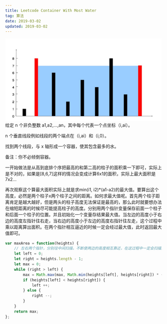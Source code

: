 ```yaml
---
title: Leetcode	Container With Most Water   
tag: 算法
date: 2019-03-02
updated: 2019-03-02
---
```


![Alt text](./1551539203993.png)
给定 n 个非负整数 a1,a2,...,an，其中每个代表一个点坐标（i,ai）。

n 个垂直线段例如线段的两个端点在（i,ai）和（i,0）。

找到两个线段，与 x 轴形成一个容器，使其包含最多的水。

备注：你不必倾倒容器。

一开始做法是从高到底排个序把最高的和第二高的柱子的面积乘一下即可，实际上是不对的，如果是[8,6,7]这样的情况会变成计算6x1的面积，实际上最大面积是7x2...

再次观察这个算最大面积实际上就是求min(i1, i2)*(a1-a2)的最大值。要算出这个高度，必然是两个柱子x两个柱子之间的距离。如何求最大值呢。首先两个柱子距离肯定是越大越好，但是两头的柱子高度无法保证是最高的，那么此时就要想办法在缩短距离的时候尽可能提高柱子的高度。分别用两个指针变量保存前面一个柱子和后面一个柱子的位置。并且初始化一个变量存结果最大值。当左边的高度小于右边的高度左指针往右走，当右边的高度小于左边的高度右指针往左走，这个过程中乘以距离算出面积。在两个指针相互逼近的时候一定会经过最大值，此时返回最大值即可。
```javascript
var maxArea = function(heights) {
    // 左右两个指针，分别往中间扫描，不断使两边的高度相互靠近，在这过程中一定会扫描到最大的结果面积
    let left = 0;
    let right = heights.length - 1;
    let max = 0;
    while (right > left) {
        max = Math.max(max, Math.min(heights[left], heights[right]) * (right - left));
        if (heights[left] < heights[right]) {
            left ++;
        } else {
            right --;
        }
    }
    return max;
};
```